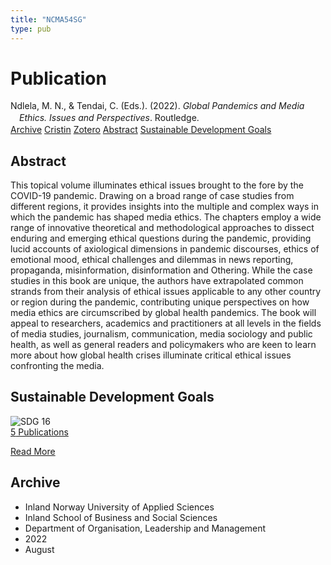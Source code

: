 ```yaml
---
title: "NCMA54SG"
type: pub
---
```

<h1>Publication</h1>
<article id="csl-bib-container-NCMA54SG" class="csl-bib-container">
  <div class="csl-bib-body" style="line-height: 1.35; padding-left: 1em; text-indent:-1em;">
  <div class="csl-entry">Ndlela, M. N., &amp; Tendai, C. (Eds.). (2022). <i>Global Pandemics and Media Ethics. Issues and Perspectives</i>. Routledge.</div>
</div>
  <div class="csl-bib-buttons">
    <a href="#taxonomy-article-NCMA54SG" class="csl-bib-button">Archive</a>
    <a href="https://app.cristin.no/results/show.jsf?id=2042377" alt="Cristin URL" class="csl-bib-button">Cristin</a>
    <a href="http://zotero.org/groups/5402882/items/NCMA54SG" alt="Zotero URL" class="csl-bib-button">Zotero</a>
    <a href="#abstract-article-NCMA54SG" class="csl-bib-button">Abstract</a>
    <a href="#sdg-article-NCMA54SG" class="csl-bib-button">Sustainable Development Goals</a>
  </div>
  <div id="csl-bib-meta-container-NCMA54SG"></div>
</article>
<div id="csl-bib-meta-NCMA54SG" class="csl-bib-meta">
  <article id="abstract-article-NCMA54SG" class="abstract-article">
    <h1>Abstract</h1>
    This topical volume illuminates ethical issues brought to the fore by the COVID-19 pandemic. Drawing on a broad range of case studies from different regions, it provides insights into the multiple and complex ways in which the pandemic has shaped media ethics. The chapters employ a wide range of innovative theoretical and methodological approaches to dissect enduring and emerging ethical questions during the pandemic, providing lucid accounts of axiological dimensions in pandemic discourses, ethics of emotional mood, ethical challenges and dilemmas in news reporting, propaganda, misinformation, disinformation and Othering. While the case studies in this book are unique, the authors have extrapolated common strands from their analysis of ethical issues applicable to any other country or region during the pandemic, contributing unique perspectives on how media ethics are circumscribed by global health pandemics. The book will appeal to researchers, academics and practitioners at all levels in the fields of media studies, journalism, communication, media sociology and public health, as well as general readers and policymakers who are keen to learn more about how global health crises illuminate critical ethical issues confronting the media.
  </article>
  <article id="sdg-article-NCMA54SG" class="sdg-article">
    <h1>Sustainable Development Goals</h1>
    <div class="sdg-container"><div id="sdg16" class="sdg"> <img src="{{< params subfolder >}}images/sdg/sdg16_en.png" class="image" alt="SDG 16"> <div class="sdg-overlay"> <a href="{{< params subfolder >}}en/archive/?sdg=16#archive" class="sdg-publication-count"><span>5</span> Publications</a> <p><a href="https://sdgs.un.org/goals/goal16" class="sdg-read-more">Read More</a></p> </div> </div></div>
  </article>
  <article id="taxonomy-article-NCMA54SG" class="taxonomy-article">
    <h1>Archive</h1>
    <ul>
      <li>Inland Norway University of Applied Sciences</li>
      <li>Inland School of Business and Social Sciences</li>
      <li>Department of Organisation, Leadership and Management</li>
      <li>2022</li>
      <li>August</li>
    </ul>
  </article>
</div>
